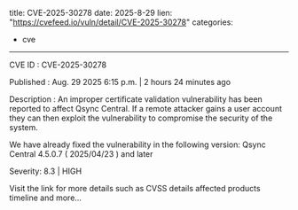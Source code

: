  
title: CVE-2025-30278
date: 2025-8-29
lien: "https://cvefeed.io/vuln/detail/CVE-2025-30278"
categories:
  - cve
---

CVE ID : CVE-2025-30278

Published :  Aug. 29
2025
6:15 p.m. | 2 hours
24 minutes ago

Description : An improper certificate validation vulnerability has been reported to affect Qsync Central. If a remote attacker gains a user account
they can then exploit the vulnerability to compromise the security of the system.

We have already fixed the vulnerability in the following version:
Qsync Central 4.5.0.7 ( 2025/04/23 ) and later

Severity: 8.3 | HIGH

Visit the link for more details
such as CVSS details
affected products
timeline
and more...
